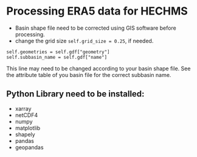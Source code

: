 # Processing ERA5 data for HECHMS

- Basin shape file need to be corrected using GIS software before processing.
- change the grid size `self.grid_size = 0.25`, if needed.

```
self.geometries = self.gdf["geometry"]
self.subbasin_name = self.gdf["name"]  
```
This line may need to be changed according to your basin shape file. See the attribute table of you basin file for the correct subbasin name.


## Python Library need to be installed:
- xarray
- netCDF4
- numpy
- matplotlib
- shapely
- pandas
- geopandas